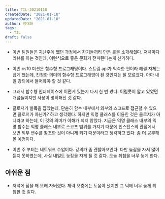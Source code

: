 ```yaml
---
title: TIL-20210118
createdDate: "2021-01-18"
updatedDate: "2021-01-18"
author: 정대화
tags:
  - TIL
draft: false
---
```


- 이번 팀원들은 지난주에 했던 과정에서 자기들끼리 만든 룰을 소개해줬다. 저녁마다 리뷰를 하는 것인데, 이런식으로 좋은 문화가 전파된다는게 신기하다.

- 이번 cs10 미션은 함수형 프로그래밍이다. 스트림 api가 익숙한 편이라 해결 자체는 쉽게 했는데, 진정한 의미의 함수형 프로그래밍이 된 것인지는 잘 모르겠다. 아마 내일 강의에서 들어봐야 할 것 같다.

- 그래서 함수형 인터페이스에 어떤게 있는지 다시 한 번 봤다. 어렴풋이 알고 있었던 개념들이지만 사용이 명확해진 것 같다.

- 클로저가 발목을 잡았는데, 단순히 함수 내부에서 외부의 스코프로 접근할 수 있으면 클로저가 아닌가? 하고 생각했다. 하지만 익명 클래스를 이용한 것은 클로저가 아니라고 하는데, 이 것의 의미가 이해가 되지 않았다. 지금은 익명 클래스 내부의 익명 함수는 익명 클래스 내부로 스코프 범위를 가지기 때문에 인스턴스의 관점에서 보면 외부 변수를 참조한 것이 아니게 되기 때문이라고 생각하고 있다. 좀 더 공부해볼 예정이다.

- 이번 주 부터는 네트워크 수업이다. 강의가 좀 괜찮아보인다. 다만 늦잠을 자서 많이 듣지 못하였는데, 사실 내일도 늦잠을 자게 될 것 같다. 오늘 취침을 너무 늦게 한다.

## 아쉬운 점

- 저녁에 잠을 꽤 오래 자버렸다. 체력 보충에는 도움이 됐지만 그 덕에 너무 늦게 취침한 것 같다.
